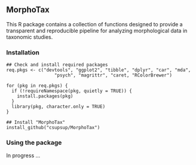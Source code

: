 ## MorphoTax
This R package contains a collection of functions designed to provide a transparent and reproducible pipeline for analyzing morphological data in taxonomic studies.

### Installation
```
## Check and install required packages
req.pkgs <- c("devtools", "ggplot2", "tibble", "dplyr", "car", "mda",
                  "psych", "magrittr", "caret, "RColorBrewer")

for (pkg in req.pkgs) {
  if (!requireNamespace(pkg, quietly = TRUE)) {
    install.packages(pkg)
  }
  library(pkg, character.only = TRUE)
}

## Install "MorphoTax"
install_github("csupsup/MorphoTax")
```
### Using the package
In progress ...
